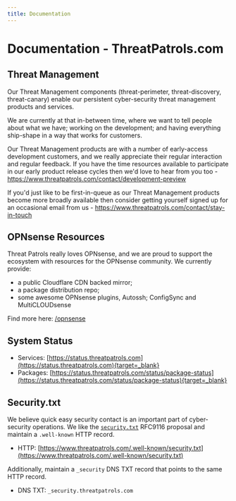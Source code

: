 ```yaml
---
title: Documentation
---
```


# Documentation - ThreatPatrols.com

## Threat Management
Our Threat Management components (threat-perimeter, threat-discovery, threat-canary) enable our 
persistent cyber-security threat management products and services.

We are currently at that in-between time, where we want to tell people about what we have; 
working on the development; and having everything ship-shape in a way that works for customers.

Our Threat Management products are with a number of early-access development customers, and 
we really appreciate their regular interaction and regular feedback.  If you have the time 
resources available to participate in our early product release cycles then we'd love to 
hear from you too - https://www.threatpatrols.com/contact/development-preview

If you'd just like to be first-in-queue as our Threat Management products become more broadly 
available then consider getting yourself signed up for an occasional email from 
us - https://www.threatpatrols.com/contact/stay-in-touch

## OPNsense Resources
Threat Patrols really loves OPNsense, and we are proud to support the ecosystem with
resources for the OPNsense community.  We currently provide:

 - a public Cloudflare CDN backed mirror; 
 - a package distribution repo; 
 - some awesome OPNsense plugins, Autossh; ConfigSync and MultiCLOUDsense

Find more here: [/opnsense](https://documentation.threatpatrols.com/opnsense/)

## System Status
 - Services: [https://status.threatpatrols.com](https://status.threatpatrols.com){target=_blank}
 - Packages: [https://status.threatpatrols.com/status/package-status](https://status.threatpatrols.com/status/package-status){target=_blank}


## Security.txt
We believe quick easy security contact is an important part of cyber-security operations.  We
like the [`security.txt`](https://securitytxt.org/) RFC9116 proposal and maintain 
a `.well-known` HTTP record.

 - HTTP: [https://www.threatpatrols.com/.well-known/security.txt](https://www.threatpatrols.com/.well-known/security.txt)

Additionally, maintain a `_security` DNS TXT record that points to the same HTTP record.

 - DNS TXT: `_security.threatpatrols.com`
